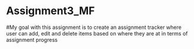 # Assignment3_MF
#My goal with this assignment is to create an assignment tracker where user can add, edit and delete items based on where they are at in terms of assignment progress
